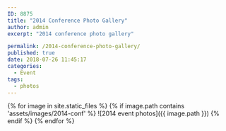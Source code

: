 ```yaml
---
ID: 8875
title: "2014 Conference Photo Gallery"
author: admin
excerpt: "2014 conference photo gallery"

permalink: /2014-conference-photo-gallery/
published: true
date: 2018-07-26 11:45:17
categories:
  - Event
tags:
  - photos
---
```

<!--more-->

{% for image in site.static_files %}
  {% if image.path contains 'assets/images/2014-conf' %}
    ![2014 event photos]({{ image.path }})
  {% endif %}
{% endfor %}

